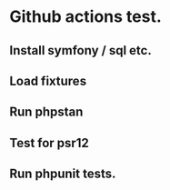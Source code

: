 # Github actions test.

## Install symfony / sql etc.

## Load fixtures

## Run phpstan

## Test for psr12

## Run phpunit tests.
